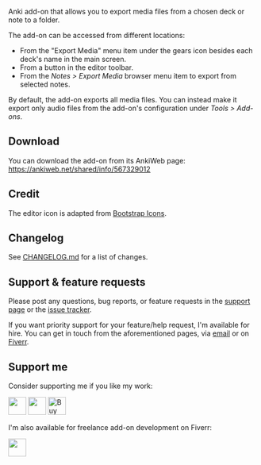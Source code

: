 Anki add-on that allows you to export media files from a chosen deck or note to a folder.

The add-on can be accessed from different locations:

-   From the "Export Media" menu item under the gears icon besides each deck's name in the main screen.
-   From a button in the editor toolbar.
-   From the _Notes > Export Media_ browser menu item to export from selected notes.

By default, the add-on exports all media files. You can instead make it export only audio files from the add-on's configuration under _Tools > Add-ons_.

## Download

You can download the add-on from its AnkiWeb page: https://ankiweb.net/shared/info/567329012

## Credit

The editor icon is adapted from [Bootstrap Icons](https://icons.getbootstrap.com/).

## Changelog

See [CHANGELOG.md](CHANGELOG.md) for a list of changes.

## Support & feature requests

Please post any questions, bug reports, or feature requests in the [support page](https://forums.ankiweb.net/t/media-exporter-add-on/20693) or the [issue tracker](https://github.com/abdnh/anki-media-exporter/issues).

If you want priority support for your feature/help request, I'm available for hire.
You can get in touch from the aforementioned pages, via [email](mailto:abdo@abdnh.net) or on [Fiverr](https://www.fiverr.com/abd_nh).

## Support me

Consider supporting me if you like my work:

<a href="https://github.com/sponsors/abdnh"><img height='36' src="https://i.imgur.com/dAgtzcC.png"></a>
<a href="https://www.patreon.com/abdnh"><img height='36' src="https://i.imgur.com/mZBGpZ1.png"></a>
<a href='https://ko-fi.com/abdnh'><img height='36' src='https://cdn.ko-fi.com/cdn/kofi1.png?v=3' border='0' alt='Buy Me a Coffee at ko-fi.com' /></a>

I'm also available for freelance add-on development on Fiverr:

<a href="https://www.fiverr.com/abd_nh/develop-an-anki-addon"><img height='36' src="https://i.imgur.com/0meG4dk.png"></a>
